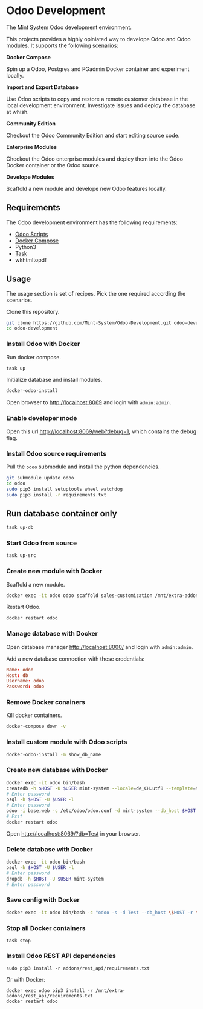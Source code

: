 Odoo Development
================

The Mint System Odoo development environment.

This projects provides a highly opiniated way to develope Odoo and Odoo modules. It supports the following scenarios:

**Docker Compose**

Spin up a Odoo, Postgres and PGadmin Docker container and experiment locally.

**Import and Export Database**

Use Odoo scripts to copy and restore a remote customer database in the local development environment. Investigate issues and deploy the database at whish.

**Community Edition**

Checkout the Odoo Community Edition and start editing source code.

**Enterprise Modules**

Checkout the Odoo enterprise modules and deploy them into the Odoo Docker container or the Odoo source.

**Develope Modules**

Scaffold a new module and develope new Odoo features locally.

## Requirements

The Odoo development environment has the following requirements:

* [Odoo Scripts](https://github.com/Mint-System/Ansible-Playbooks/tree/master/roles/odoo-scripts/files)
* [Docker Compose](https://docs.docker.com/compose/)
* Python3
* [Task](https://taskfile.dev/)
* wkhtmltopdf

## Usage

The usage section is set of recipes. Pick the one required according the scenarios.

Clone this repository.

```bash
git clone https://github.com/Mint-System/Odoo-Development.git odoo-development
cd odoo-development
```

### Install Odoo with Docker

Run docker compose.

```bash
task up
```

Initialize database and install modules.

```bash
docker-odoo-install
```

Open browser to [http://localhost:8069](http://localhost:8069) and login with `admin:admin`.

### Enable developer mode

Open this url [http://localhost:8069/web?debug=1](http://localhost:8069/web?debug=1), which contains the debug flag.

### Install Odoo source requirements

Pull the `odoo` submodule and install the python dependencies.

```bash
git submodule update odoo 
cd odoo
sudo pip3 install setuptools wheel watchdog
sudo pip3 install -r requirements.txt
```

## Run database container only

```bash
task up-db
```

### Start Odoo from source

```bash
task up-src
```

### Create new module with Docker

Scaffold a new module.

```bash
docker exec -it odoo odoo scaffold sales-customization /mnt/extra-addons
```

Restart Odoo.

```bash
docker restart odoo
```

### Manage database with Docker

Open database manager [http://localhost:8000/](http://localhost:8000/) and login with `admin:admin`.

Add a new database connection with these credentials:

```conf
Name: odoo
Host: db
Username: odoo
Password: odoo
```

### Remove Docker conainers

Kill docker containers.

```bash
docker-compose down -v
```

### Install custom module with Odoo scripts

```bash
docker-odoo-install -m show_db_name
```

### Create new database with  Docker

```bash
docker exec -it odoo bin/bash
createdb -h $HOST -U $USER mint-system --locale=de_CH.utf8 --template=template0
# Enter password
psql -h $HOST -U $USER -l
# Enter password
odoo -i base,web -c /etc/odoo/odoo.conf -d mint-system --db_host $HOST -r $USER -w $PASSWORD --without-demo=all --stop-after-init
# Exit
docker restart odoo
```

Open [http://localhost:8069/?db=Test](http://localhost:8069/?db=Test) in your browser.

### Delete database with Docker

```bash
docker exec -it odoo bin/bash
psql -h $HOST -U $USER -l
# Enter password
dropdb -h $HOST -U $USER mint-system
# Enter password
```

### Save config with Docker

```bash
docker exec -it odoo bin/bash -c "odoo -s -d Test --db_host \$HOST -r \$USER -w \$PASSWORD"
```

### Stop all Docker containers

```
task stop
```

### Install Odoo REST API dependencies

```
sudo pip3 install -r addons/rest_api/requirements.txt 
```

Or with Docker:

```
docker exec odoo pip3 install -r /mnt/extra-addons/rest_api/requirements.txt
docker restart odoo
```